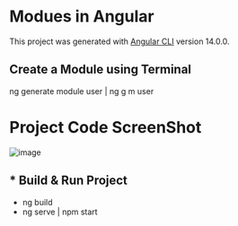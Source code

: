 # Modues in Angular

This project was generated with [Angular CLI](https://github.com/angular/angular-cli) version 14.0.0.

## Create a Module using Terminal

ng generate module user | ng g m user

# Project Code ScreenShot

![image](https://user-images.githubusercontent.com/100337599/209580492-5ce9e27d-1b94-4cde-a741-194ba024159e.png)

<h2>* Build & Run Project</h2>
<ul>
  <li>ng build</li>
  <li>ng serve | npm start</li>
</ul>
